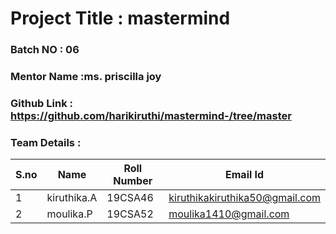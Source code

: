 # Project Title : mastermind 
### Batch NO : 06
### Mentor Name :ms. priscilla joy 
### Github Link : https://github.com/harikiruthi/mastermind-/tree/master
### Team Details :
| S.no  | Name  | Roll Number  | Email Id  |
|-------|-------|--------------|-----------|
| 1  | kiruthika.A  | 19CSA46  |kiruthikakiruthika50@gmail.com   |
|  2 | moulika.P  |  19CSA52 |moulika1410@gmail.com

